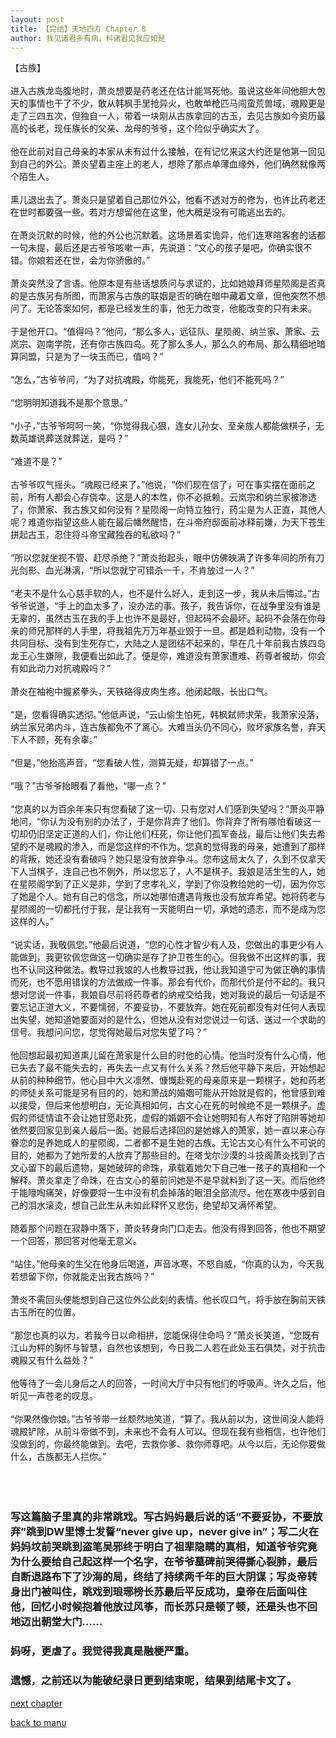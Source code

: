 ```yaml
---
layout: post
title: 【完结】天地四方 Chapter 8
author: 我见诸君多有病，料诸君见我应如是
---
```




【古族】<br><br>进入古族龙岛腹地时，萧炎想要是药老还在估计能骂死他。虽说这些年间他胆大包天的事情也干了不少，敢从韩枫手里抢异火，也敢单枪匹马闯蛮荒兽域，魂殿更是走了三四五次，但独自一人，带着一块刚从古族拿回的古玉，去见古族如今资历最高的长老，现任族长的父亲、龙母的爷爷，这个险似乎确实大了。<br><br>他在此前对自己母亲的本家从未有过什么接触，在有记忆来这大约还是他第一回见到自己的外公。萧炎望着主座上的老人，想除了那点单薄血缘外，他们确然就像两个陌生人。<br><br>熏儿退出去了。萧炎只是望着自己那位外公，他看不透对方的修为，也许比药老还在世时都要强一些。若对方想留他在这里，他大概是没有可能逃出去的。<br><br>在萧炎沉默的时候，他的外公也沉默着。这场景着实诡异，他们连寒暄客套的话都一句未提，最后还是古爷爷咳嗽一声，先说道：“文心的孩子是吧，你确实很不错。你娘若还在世，会为你骄傲的。”<br><br>萧炎突然没了言语。他原本是有些话想质问与求证的，比如她娘拜师星陨阁是否真的是古族另有所图，而萧家与古族的联姻是否的确在暗中藏着文章，但他突然不想问了。无论答案如何，都是已经发生的事，他无力改变，他能改变的只有未来。<br><br>于是他开口。“值得吗？”他问，“那么多人，远征队、星陨阁、纳兰家、萧家、云岚宗、迦南学院，还有你古族四岛。死了那么多人，那么久的布局、那么精细地暗算同盟，只是为了一块玉而已，值吗？”<br><br>“怎么，”古爷爷问，“为了对抗魂殿，你能死，我能死，他们不能死吗？”<br><br>“您明明知道我不是那个意思。”<br><br>“小子，”古爷爷呵呵一笑，“你觉得我心狠，连女儿孙女、至亲族人都能做棋子，无数英雄说葬送就葬送，是吗？”<br><br>“难道不是？”<br><br>古爷爷叹气摇头。“魂殿已经来了。”他说，“你们现在信了，可在事实摆在面前之前，所有人都会心存侥幸。这是人的本性，你不必抵赖。云岚宗和纳兰家被渗透了，你萧家、我古族又如何没有？星陨阁一向特立独行，药尘是为人正直，其他人呢？难道你指望这些人能在最后幡然醒悟，在斗帝府邸面前冰释前嫌，为天下苍生拼起古玉，忍住将斗帝宝藏独吞的私欲吗？”<br><br>“所以您就坐视不管、赶尽杀绝？”萧炎抬起头，眼中仿佛映满了许多年间的所有刀光剑影、血光淋漓，“所以您就宁可错杀一千，不肯放过一人？”<br><br>“老夫不是什么心慈手软的人，也不是什么好人，走到这一步，我从未后悔过。”古爷爷说道，“手上的血太多了，没办法的事。孩子，我告诉你，在战争里没有谁是无辜的，虽然古玉在我的手上也许不是最好，但起码不会最坏。起码不会落在你母亲的师兄那样的人手里，将我祖先万万年基业毁于一旦。都是趋利动物，没有一个共同目标、没有到生死存亡，大陆之人是团结不起来的，早在几十年前我古族四岛龙王心生嫌隙，我便看出如此了。便是你，难道没有萧家遭难、药尊者被劫，你会有如此动力对抗魂殿吗？”<br><br>萧炎在袖袍中握紧拳头，天铁硌得皮肉生疼。他闭起眼，长出口气。<br><br>“是，您看得确实透彻。”他低声说，“云山偷生怕死，韩枫弑师求荣，我萧家没落，纳兰家兄弟内斗，连古族都免不了离心。大难当头仍不同心，败坏家族名誉，弃天下人不顾，死有余辜。”<br><br>“但是，”他抬高声音，“您看破人性，测算无疑，却算错了一点。”<br><br>“哦？”古爷爷抬眼看了看他，“哪一点？”<br><br>“您真的以为百余年来只有您看破了这一切、只有您对人们感到失望吗？”萧炎平静地问，“你认为没有别的办法了，于是你背弃了他们。你背弃了所有哪怕看破这一切却仍旧坚定正道的人们，你让他们枉死，你让他们孤军奋战，最后让他们失去希望的不是魂殿的渗入，而是您这样的不作为。您真的觉得我的母亲，她遭到了那样的背叛，她还没有看破吗？她只是没有放弃争斗。您布这局太久了，久到不仅拿天下人当棋子，连自己也不例外，所以您忘了，人不是棋子。我娘是活生生的人，她在星陨阁学到了正义是非，学到了忠孝礼义，学到了你没教给她的一切，因为你忘了她是个人。她有自己的信念，所以她哪怕遭遇背叛也没有放弃希望。她将药老与星陨阁的一切都托付于我，是让我有一天能明白一切，承她的遗志，而不是成为您这样的人。”<br><br>“说实话，我敬佩您。”他最后说道，“您的心性才智少有人及，您做出的事更少有人能做到，我更钦佩您做这一切确实是存了护卫苍生的心。但我做不出这样的事，我也不认同这种做法。教导过我娘的人也教导过我，他让我知道宁可为做正确的事情而死，也不愿用错误的方法做成一件事。那会有代价，而那代价是付不起的。我只想对您说一件事，我娘自尽前将药尊者的纳戒交给我，她对我说的最后一句话是不要忘记正道大义，不要懦弱，不要妥协，不要放弃。她在死前都没有对任何人表现出失望，她知道她要面对的是什么，但她从没有对您说过一句话、送过一个求助的信号。我想问问您，您觉得她最后对您失望了吗？”<br><br>他回想起最初知道熏儿留在萧家是什么目的时他的心情。他当时没有什么心情，他已失去了最不能失去的，再失去一点又有什么关系？然后他平静下来后，开始想起从前的种种细节。他心目中大义凛然、慷慨赴死的母亲原来是一颗棋子，她和药老的师徒关系可能是另有目的的，她和萧战的婚姻可能从开始就是假的，他曾感到难以接受，但后来他想明白，无论真相如何，古文心在死的时候绝不是一颗棋子。虚假的师徒情谊不会让她甘愿赴死，虚假的婚姻不会让她明知有人布好了陷阱等她却依然要回家见到亲人最后一面。她最后选择回的是她嫁入的萧家，她一直以来心存眷恋的是养她成人的星陨阁，二者都不是生她的古族。无论古文心有什么不可说的目的，她都为了她所爱的人放弃了那些目的。在塔戈尔沙漠的斗技阁萧炎找到了古文心留下的最后遗物，是她破碎的命珠，承载着她欠下自己唯一孩子的真相和一个解释。萧炎拿走了命珠，在古文心的墓前问她是不是早就料到了这一天。而后他终于能嚎啕痛哭，好像要将一生中没有机会掉落的眼泪全部流尽。他在寒夜中感到自己的泪水滚烫，想自己此生从未如此释怀又悲伤，绝望却又满怀希望。<br><br>随着那个问题在寂静中落下，萧炎转身向门口走去。他没有得到回答，他也不期望一个回答，那回答对他毫无意义。<br><br>“站住。”他母亲的生父在他身后喝道，声音冰寒，不怒自威，“你真的认为，今天我若想留下你，你就能走出我古族吗？”<br><br>萧炎不需回头便能想到自己这位外公此刻的表情。他长叹口气，将手放在胸前天铁古玉所在的位置。<br><br>“那您也真的以为，若我今日以命相拼，您能保得住命吗？”萧炎长笑道，“您既有江山为枰的胸怀与智慧，自然也该想到，今日我二人若在此处玉石俱焚，对于抗击魂殿又有什么益处？”<br><br>他等待了一会儿身后之人的回答，一时间大厅中只有他们的呼吸声。许久之后，他听见一声苍老的叹息。<br><br>“你果然像你娘。”古爷爷带一丝颓然地笑道，“算了。我从前以为，这世间没人能将魂殿铲除，从前斗帝做不到，未来也不会有人可以。但现在我有些相信，也许他们没做到的，你最终能做到。去吧，去救你爹、救你师尊吧。从今以后，无论你要做什么，古族都无人拦你。”<br><br><br><br>
### 写这篇脑子里真的非常跳戏。写古妈妈最后说的话“不要妥协，不要放弃”跳到DW里博士发誓“never give up，never give in”；写二火在妈妈坟前哭跳到盗笔吴邪终于明白了祖辈隐瞒的真相，知道爷爷究竟为什么要给自己起这样一个名字，在爷爷墓碑前哭得撕心裂肺，最后自断退路布下了沙海的局，终结了持续两千年的巨大阴谋；写炎帝转身出门被叫住，跳戏到琅琊榜长苏最后平反成功，皇帝在后面叫住他，回忆小时候抱着他放过风筝，而长苏只是顿了顿，还是头也不回地迈出朝堂大门……
### 妈呀，更虐了。我觉得我真是融梗严重。
### 遗憾，之前还以为能破纪录日更到结束呢，结果到结尾卡文了。

[next chapter](https://allforyanchen.github.io/2020/07/18/post-28-chapter-9.html)

[back to manu](https://allforyanchen.github.io/2020/07/18/post-28.html)
